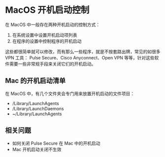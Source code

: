 # MacOS 开机启动控制

在 MacOS 中一般存在两种开机启动的控制方式：

1. 在系统设置中设置开机启动项列表
2. 在程序的设置中控制程序的开机启动

这些都很简单就可以修改，而有那么一些程序，就是不按套路出牌，常见的如很多 VPN 工具： Pulse Secure、Cisco Anyconnect、Open VPN 等等，针对这些软件需要一些非常规手段来关闭它们的开机启动。

## Mac 的开机启动清单

在 MacOS 中，有几个文件夹会专门用来放置开机启动的文件项目：

-   /Library/LaunchAgents
-   /Library/LaunchDaemons
-   ~/Library/LaunchAgents


## 相关问题

-   如何关闭 Pulse Secure 在 Mac 中的开机启动
-   Mac 开机启动关闭不生效
